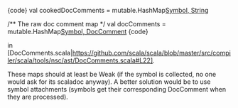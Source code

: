 {code}
  val cookedDocComments = mutable.HashMap[Symbol, String]()

  /** The raw doc comment map */
  val docComments = mutable.HashMap[Symbol, DocComment]()
{code}

in [DocComments.scala|https://github.com/scala/scala/blob/master/src/compiler/scala/tools/nsc/ast/DocComments.scala#L22].

These maps should at least be Weak (if the symbol is collected, no one would ask for its scaladoc anyway). A better solution would be to use symbol attachments (symbols get their corresponding DocComment when they are processed).
